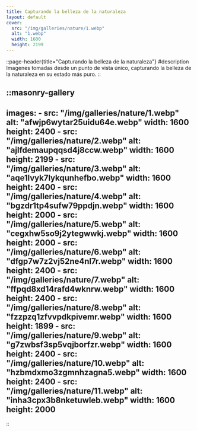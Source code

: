 ```yaml
---
title: Capturando la belleza de la naturaleza
layout: default
cover: 
  src: "/img/galleries/nature/1.webp"
  alt: "1.webp"
  width: 1600
  height: 2199
---
```


::page-header{title="Capturando la belleza de la naturaleza"}
#description
Imagenes tomadas desde un punto de vista único, capturando la belleza de la naturaleza en su estado más puro.
::

::masonry-gallery
---
  images:
    - src: "/img/galleries/nature/1.webp"
      alt: "afwjp6wytar25uidu64e.webp"
      width: 1600
      height: 2400
    - src: "/img/galleries/nature/2.webp"
      alt: "ajlfdemaupqqsd4j8ccw.webp"
      width: 1600
      height: 2199
    - src: "/img/galleries/nature/3.webp"
      alt: "aqe1lvyk7lykqunhefbo.webp"
      width: 1600
      height: 2400
    - src: "/img/galleries/nature/4.webp"
      alt: "bgzdr1tp4sufw79ppdjn.webp"
      width: 1600
      height: 2000
    - src: "/img/galleries/nature/5.webp"
      alt: "cegxhw5so9j2ytegwwkj.webp"
      width: 1600
      height: 2000
    - src: "/img/galleries/nature/6.webp"
      alt: "dfgp7w7z2vj52ne4nl7r.webp"
      width: 1600
      height: 2400
    - src: "/img/galleries/nature/7.webp"
      alt: "ffpqd8xd14rafd4wknrw.webp"
      width: 1600
      height: 2400
    - src: "/img/galleries/nature/8.webp"
      alt: "fzzpzq1zfvvpdkpivemr.webp"
      width: 1600
      height: 1899
    - src: "/img/galleries/nature/9.webp"
      alt: "g7zwbsf3sp5vqjborfzr.webp"
      width: 1600
      height: 2400
    - src: "/img/galleries/nature/10.webp"
      alt: "hzbmdxmo3zgmnhzagna5.webp"
      width: 1600
      height: 2400
    - src: "/img/galleries/nature/11.webp"
      alt: "inha3cpx3b8nketuwleb.webp"
      width: 1600
      height: 2000
---
::